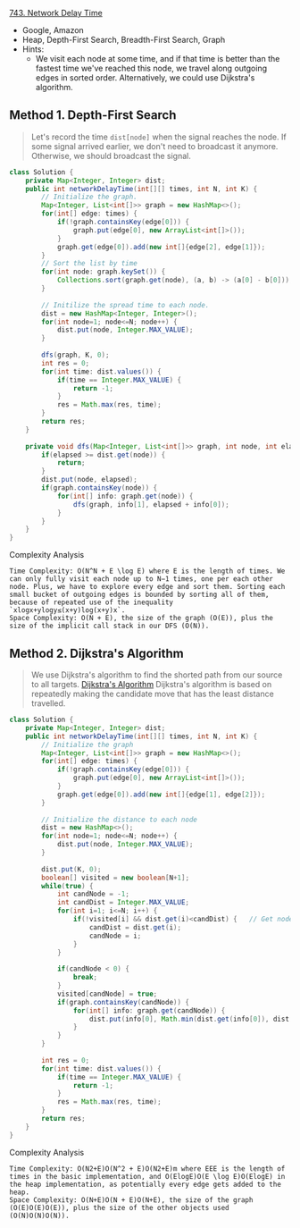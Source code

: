 [743. Network Delay Time](https://leetcode.com/problems/network-delay-time/)

* Google, Amazon
* Heap, Depth-First Search, Breadth-First Search, Graph
* Hints:
    * We visit each node at some time, and if that time is better than the fastest time we've reached this node, 
    we travel along outgoing edges in sorted order. Alternatively, we could use Dijkstra's algorithm.
    
    
## Method 1. Depth-First Search
> Let's record the time `dist[node]` when the signal reaches the node. If some signal arrived earlier, we don't need to broadcast it anymore.
> Otherwise, we should broadcast the signal.
```java
class Solution {
    private Map<Integer, Integer> dist;
    public int networkDelayTime(int[][] times, int N, int K) {
        // Initialize the graph.
        Map<Integer, List<int[]>> graph = new HashMap<>();
        for(int[] edge: times) {
            if(!graph.containsKey(edge[0])) {
                graph.put(edge[0], new ArrayList<int[]>());
            }
            graph.get(edge[0]).add(new int[]{edge[2], edge[1]});
        }
        // Sort the list by time
        for(int node: graph.keySet()) {
            Collections.sort(graph.get(node), (a, b) -> (a[0] - b[0]));
        }
        
        // Initilize the spread time to each node.
        dist = new HashMap<Integer, Integer>();
        for(int node=1; node<=N; node++) {
            dist.put(node, Integer.MAX_VALUE);
        }
        
        dfs(graph, K, 0);
        int res = 0;
        for(int time: dist.values()) {
            if(time == Integer.MAX_VALUE) {
                return -1;
            }
            res = Math.max(res, time);
        }
        return res;
    }
    
    private void dfs(Map<Integer, List<int[]>> graph, int node, int elapsed) {
        if(elapsed >= dist.get(node)) {
            return;
        }
        dist.put(node, elapsed);
        if(graph.containsKey(node)) {
            for(int[] info: graph.get(node)) {
                dfs(graph, info[1], elapsed + info[0]);
            }
        }
    }
}
```

Complexity Analysis

    Time Complexity: O(N^N + E \log E) where E is the length of times. We can only fully visit each node up to N−1 times, one per each other node. Plus, we have to explore every edge and sort them. Sorting each small bucket of outgoing edges is bounded by sorting all of them, because of repeated use of the inequality `xlog⁡x+ylog⁡y≤(x+y)log⁡(x+y)x`.
    Space Complexity: O(N + E), the size of the graph (O(E)), plus the size of the implicit call stack in our DFS (O(N)).


## Method 2. Dijkstra's Algorithm
> We use Dijkstra's algorithm to find the shorted path from our source to all targets. [Dijkstra's Algorithm](https://en.wikipedia.org/wiki/Dijkstra%27s_algorithm)
> Dijkstra's algorithm is based on repeatedly making the candidate move that has the least distance travelled.
```java 
class Solution {
    private Map<Integer, Integer> dist;
    public int networkDelayTime(int[][] times, int N, int K) {
        // Initialize the graph
        Map<Integer, List<int[]>> graph = new HashMap<>();
        for(int[] edge: times) {
            if(!graph.containsKey(edge[0])) {
                graph.put(edge[0], new ArrayList<int[]>());
            }
            graph.get(edge[0]).add(new int[]{edge[1], edge[2]});
        }
        
        // Initialize the distance to each node
        dist = new HashMap<>();
        for(int node=1; node<=N; node++) {
            dist.put(node, Integer.MAX_VALUE);
        }
        
        dist.put(K, 0);
        boolean[] visited = new boolean[N+1];
        while(true) {
            int candNode = -1;
            int candDist = Integer.MAX_VALUE;
            for(int i=1; i<=N; i++) {
                if(!visited[i] && dist.get(i)<candDist) {   // Get node K firstly
                    candDist = dist.get(i);
                    candNode = i;
                }
            }
            
            if(candNode < 0) {
                break;
            }
            visited[candNode] = true;
            if(graph.containsKey(candNode)) {
                for(int[] info: graph.get(candNode)) {
                    dist.put(info[0], Math.min(dist.get(info[0]), dist.get(candNode) + info[1]));
                }
            }
        }
        
        int res = 0;
        for(int time: dist.values()) {
            if(time == Integer.MAX_VALUE) {
                return -1;
            }
            res = Math.max(res, time);
        }
        return res;
    }
}
```
Complexity Analysis

    Time Complexity: O(N2+E)O(N^2 + E)O(N2+E)m where EEE is the length of times in the basic implementation, and O(Elog⁡E)O(E \log E)O(ElogE) in the heap implementation, as potentially every edge gets added to the heap.
    Space Complexity: O(N+E)O(N + E)O(N+E), the size of the graph (O(E)O(E)O(E)), plus the size of the other objects used (O(N)O(N)O(N)).

